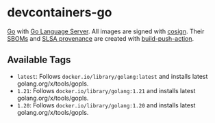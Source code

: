 # devcontainers-go

[Go](https://golang.org/) with [Go Language Server](https://github.com/golang/tools/tree/master/gopls). All images
are signed with [cosign](https://github.com/sigstore/cosign). Their [SBOMs](https://ntia.gov/page/software-bill-materials)
and [SLSA provenance](https://slsa.dev/provenance/) are created with [build-push-action](https://github.com/docker/build-push-action).

## Available Tags

- `latest`: Follows `docker.io/library/golang:latest` and installs latest golang.org/x/tools/gopls.
- `1.21`: Follows `docker.io/library/golang:1.21` and installs latest golang.org/x/tools/gopls.
- `1.20`: Follows `docker.io/library/golang:1.20` and installs latest golang.org/x/tools/gopls.
